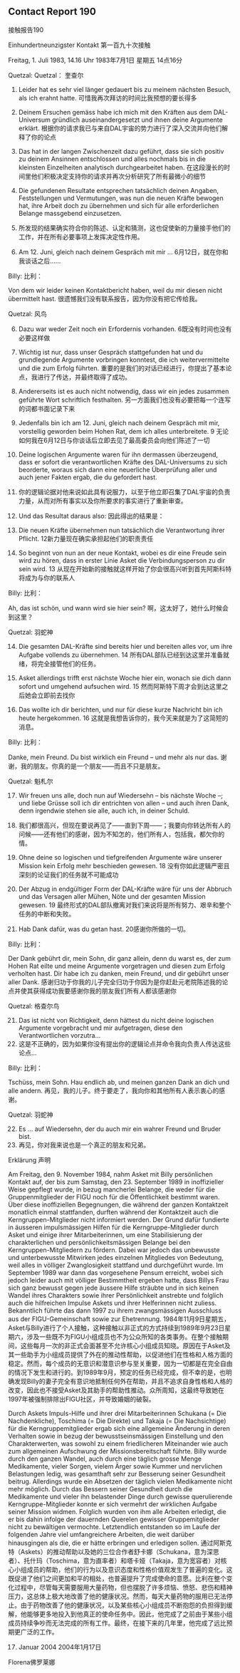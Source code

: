 ## Contact Report 190
接触报告190

Einhundertneunzigster Kontakt
第一百九十次接触

Freitag, 1. Juli 1983, 14.16 Uhr
1983年7月1日 星期五 14点16分

Quetzal:
Quetzal：
奎查尔

1. Leider hat es sehr viel länger gedauert bis zu meinem nächsten Besuch, als ich erahnt hatte.
可惜我再次拜访的时间比我预想的要长得多

2. Deinem Ersuchen gemäss habe ich mich mit den Kräften aus dem DAL-Universum gründlich auseinandergesetzt und ihnen deine Argumente erklärt.
根据你的请求我已与来自DAL宇宙的势力进行了深入交流并向他们解释了你的论点

3. Das hat in der langen Zwischenzeit dazu geführt, dass sie sich positiv zu deinem Ansinnen entschlossen und alles nochmals bis in die kleinsten Einzelheiten analytisch durchgearbeitet haben.
在这段漫长的时间里他们积极决定支持你的请求并再次分析研究了所有最微小的细节

4. Die gefundenen Resultate entsprechen tatsächlich deinen Angaben, Feststellungen und Vermutungen, was nun die neuen Kräfte bewogen hat, ihre Arbeit doch zu übernehmen und sich für alle erforderlichen Belange massgebend einzusetzen.
4. 所发现的结果确实符合你的陈述、认定和猜测，这也促使新的力量接手他们的工作，并在所有必要事项上发挥决定性作用。

5. Am 12. Juni, gleich nach deinem Gespräch mit mir …
6月12日，就在你和我谈话之后……

Billy:
比利：

Von dem wir leider keinen Kontaktbericht haben, weil du mir diesen nicht übermittelt hast.
很遗憾我们没有联系报告，因为你没有把它传给我。

Quetzal:
风鸟

6. Dazu war weder Zeit noch ein Erfordernis vorhanden.
6既没有时间也没有必要这样做

7. Wichtig ist nur, dass unser Gespräch stattgefunden hat und du grundlegende Argumente vorbringen konntest, die ich weitervermittelte und die zum Erfolg führten.
重要的是我们的对话已经进行，你提出了基本论点，我进行了传达，并最终取得了成功。

8. Andererseits ist es auch nicht notwendig, dass wir ein jedes zusammen geführte Wort schriftlich festhalten.
另一方面我们也没有必要把每一个连写的词都书面记录下来

9. Jedenfalls bin ich am 12. Juni, gleich nach deinem Gespräch mit mir, vorstellig geworden beim Hohen Rat, dem ich alles unterbreitete.
9 无论如何我在6月12日与你谈话后立即去见了最高委员会向他们陈述了一切

10. Deine logischen Argumente waren für ihn dermassen überzeugend, dass er sofort die verantwortlichen Kräfte des DAL-Universums zu sich beorderte, woraus sich dann eine neuerliche Überprüfung aller und auch jener Fakten ergab, die du gefordert hast.
10. 你的逻辑论据对他来说如此具有说服力，以至于他立即召集了DAL宇宙的负责力量，从而对所有事实以及你所要求的事实进行了重新审查。

11. Und das Resultat daraus also:
因此得出的结果是：

12. Die neuen Kräfte übernehmen nun tatsächlich die Verantwortung ihrer Pflicht.
12新力量现在确实承担起他们的职责责任

13. So beginnt von nun an der neue Kontakt, wobei es dir eine Freude sein wird zu hören, dass in erster Linie Asket die Verbindungsperson zu dir sein wird.
13 从现在开始新的接触就这样开始了你会很高兴听到首先阿斯科特将成为与你的联系人

Billy:
比利：

Ah, das ist schön, und wann wird sie hier sein?
啊，这太好了，她什么时候会到这里？

Quetzal:
羽蛇神

14. Die gesamten DAL-Kräfte sind bereits hier und bereiten alles vor, um ihre Aufgabe vollends zu übernehmen.
14 所有DAL部队已经到达这里并准备就绪，将完全接管他们的任务。

15. Asket allerdings trifft erst nächste Woche hier ein, wonach sie dich dann sofort und umgehend aufsuchen wird.
15 然而阿斯特下周才会到达这里之后她会立即前去找你

16. Das wollte ich dir berichten, und nur für diese kurze Nachricht bin ich heute hergekommen.
16 这就是我想告诉你的，我今天来就是为了这简短的消息。

Billy:
比利：

Danke, mein Freund. Du bist wirklich ein Freund – und mehr als nur das.
谢谢，我的朋友。你真的是一个朋友——而且不只是朋友。

Quetzal:
魁札尔

17. Wir freuen uns alle, doch nun auf Wiedersehn – bis nächste Woche –; und liebe Grüsse soll ich dir entrichten von allen – und auch ihren Dank, denn irgendwie stehen sie alle, auch ich, in deiner Schuld.
17. 我们都很高兴，但现在要说再见了——直到下周——；我要向你转达所有人的问候——还有他们的感谢，因为不知怎的，他们所有人，包括我，都欠你的情。

18. Ohne deine so logischen und tiefgreifenden Argumente wäre unserer Mission kein Erfolg mehr beschieden gewesen.
18 没有你如此逻辑严密且深刻的论证我们的任务就不可能成功

19. Der Abzug in endgültiger Form der DAL-Kräfte wäre für uns der Abbruch und das Versagen aller Mühen, Nöte und der gesamten Mission gewesen.
19 最终形式的DAL部队撤离对我们来说将是所有努力、艰辛和整个任务的中断和失败。

20. Hab Dank dafür, was du getan hast.
20感谢你所做的一切。

Billy:
比利：

Der Dank gebührt dir, mein Sohn, dir ganz allein, denn du warst es, der zum Hohen Rat eilte und meine Argumente vorgetragen und diesen zum Erfolg verholten hast. Dir habe ich zu danken, mein Freund, und dir gebührt unser aller Dank.
感谢归功于你我的儿子完全归功于你因为是你赶赴元老院陈述我的论点并使其获得成功我要感谢你我的朋友我们所有人都该感谢你

Quetzal:
格查尔鸟

21. Das ist nicht von Richtigkeit, denn hättest du nicht deine logischen Argumente vorgebracht und mir aufgetragen, diese den Verantwortlichen vorzutra…
21. 这是不正确的，因为如果你没有提出你的逻辑论点并命令我向负责人传达这些论点…

Billy:
比利：

Tschüss, mein Sohn. Hau endlich ab, und meinen ganzen Dank an dich und alle andern.
再见，我的儿子。终于要走了，我向你和其他所有人表示衷心的感谢。

Quetzal:
羽蛇神

22. Es … auf Wiedersehn, der du auch mir ein wahrer Freund und Bruder bist.
22. 再见，你对我来说也是一个真正的朋友和兄弟。

Erklärung
声明

Am Freitag, den 9. November 1984, nahm Asket mit Billy persönlichen Kontakt auf, der bis zum Samstag, den 23. September 1989 in inoffizieller Weise gepflegt wurde, in bezug mancherlei Belange, die weder für die Gruppenmitglieder der FIGU noch für die Öffentlichkeit bestimmt waren. Über diese inoffiziellen Begegnungen, die während der ganzen Kontaktzeit monatlich einmal stattfanden, durften während der Kontaktzeit auch die Kerngruppen-Mitglieder nicht informiert werden. Der Grund dafür fundierte in äusseren impulsmässigen Hilfen für die Kerngruppe-Mitglieder durch Asket und einige ihrer Mitarbeiterinnen, um eine Stabilisierung der charakterlichen und persönlichkeitsmässigen Belange bei den Kerngruppen-Mitgliedern zu fördern. Dabei war jedoch das unbewusste und unterbewusste Mitwirken jedes einzelnen Mitgliedes von Bedeutung, weil alles in völliger Zwanglosigkeit stattfand und durchgeführt wurde. Im September 1989 war dann das vorgesehene Pensum erreicht, wobei sich jedoch leider auch mit völliger Bestimmtheit ergeben hatte, dass Billys Frau sich ganz bewusst gegen jede äussere Hilfe sträubte und in sich keinen Wandel ihres Charakters sowie ihrer Persönlichkeit anstrebte und folglich auch die hilfreichen Impulse Askets und ihrer Helferinnen nicht zuliess. Bekanntlich führte das dann 1997 zu ihrem zwangsmässigen Ausschluss aus der FIGU-Gemeinschaft sowie zur Ehetrennung.
1984年11月9日星期五，Asket与Billy进行了个人接触，这种接触以非正式的方式持续到1989年9月23日星期六，涉及一些既不为FIGU小组成员也不为公众所知的各类事务。在整个接触期间，这些每月一次的非正式会面甚至不允许核心小组成员知晓。原因在于Asket及其一些助手为小组成员提供了外在的推动性帮助，以促进他们在性格和人格方面的稳定。然而，每个成员的无意识和潜意识参与至关重要，因为一切都是在完全自由的情况下发生和进行的。到1989年9月，预定的任务已经完成，但不幸的是，也明确发现Billy的妻子完全有意识地抵制任何外在帮助，并且不追求自身性格和人格的改变，因此也不接受Asket及其助手的帮助性推动。众所周知，这最终导致她在1997年被强制排除出FIGU社区，并导致婚姻的破裂。

Durch Askets Impuls-Hilfe und ihrer drei Mitarbeiterinnen Schukana (= Die Nachdenkliche), Toschima (= Die Direkte) und Takaja (= Die Nachsichtige) für die Kerngruppemitglieder ergab sich eine allgemeine Änderung in deren Verhalten sowie in bezug der bewusstseinsmässigen Einstellung und den Charakterwerten, was sowohl zu einem friedlicheren Miteinander wie auch zum allgemeinen Aufschwung der Missionsbereitschaft führte. Billy wurde durch den ganzen Wandel, auch durch eine täglich grosse Menge Medikamente, vieler Sorgen, vielem Ärger sowie Kummer und nervlichen Belastungen ledig, was gesamthaft sehr zur Besserung seiner Gesundheit beitrug. Allerdings wurde ein Absetzen der täglich vielen Medikamente nicht mehr möglich. Durch das Bessern seiner Gesundheit durch die Medikamente und vieler ihn belastender Dinge durch gewisse querulierende Kerngruppe-Mitglieder konnte er sich vermehrt der wirklichen Aufgabe seiner Mission widmen. Folglich wurden von ihm alle Arbeiten erledigt, die er bis dahin infolge der dauernden Querelen gewisser Gruppemitglieder nicht zu bewältigen vermochte. Letztendlich entstanden so im Laufe der folgenden Jahre viel umfangreichere Arbeiten, die weit darüber hinausgingen als die, die er hätte erbringen und erledigen sollen.
通过阿斯克特（Askets）的推动帮助以及她的三位合作者舒卡娜（Schukana，意为深思者）、托什玛（Toschima，意为直率者）和塔卡娅（Takaja，意为宽容者）对核心小组成员的帮助，他们的行为以及意识态度和性格价值观发生了普遍的变化。这既促进了他们之间更加和平的相处，也普遍提升了完成使命的意愿。比利在整个变化过程中，尽管每天需要服用大量药物，但也摆脱了许多烦恼、愤怒、悲伤和精神压力，这总体上极大地改善了他的健康状况。然而，每天大量药物的服用已无法停止。由于药物改善了他的健康状况，以及某些核心小组成员不断抱怨的负担得到缓解，他能够更多地投入到他真正的使命任务中。因此，他完成了之前由于某些小组成员持续争吵而无法完成的所有工作。最终，在接下来的几年里，他完成了远比预期更广泛的工作。

17. Januar 2004
2004年1月17日

Florena佛罗莱娜

